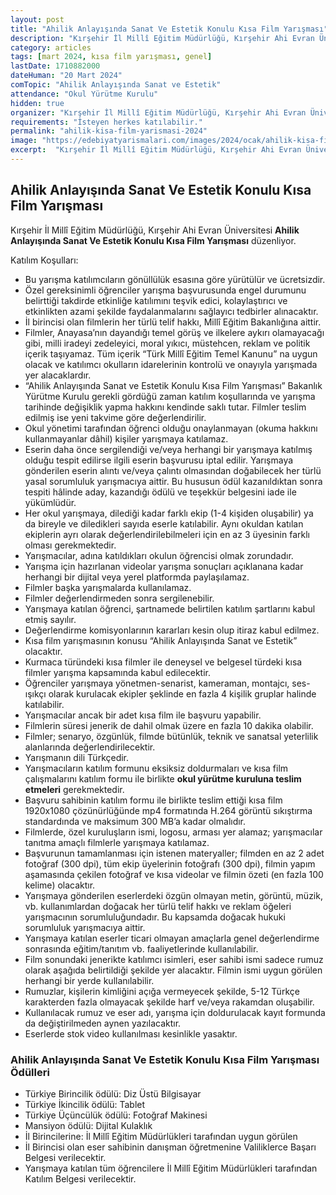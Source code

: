 ```yaml
---
layout: post
title: "Ahilik Anlayışında Sanat Ve Estetik Konulu Kısa Film Yarışması"
description: "Kırşehir İl Millî Eğitim Müdürlüğü, Kırşehir Ahi Evran Üniversitesi 'Ahilik Anlayışında Sanat Ve Estetik Konulu Kısa Film Yarışması' düzenliyor."
category: articles
tags: [mart 2024, kısa film yarışması, genel]
lastDate: 1710882000
dateHuman: "20 Mart 2024"
comTopic: "Ahilik Anlayışında Sanat ve Estetik"
attendance: "Okul Yürütme Kurulu"
hidden: true
organizer: "Kırşehir İl Millî Eğitim Müdürlüğü, Kırşehir Ahi Evran Üniversitesi"
requirements: "İsteyen herkes katılabilir."
permalink: "ahilik-kisa-film-yarismasi-2024"
image: "https://edebiyatyarismalari.com/images/2024/ocak/ahilik-kisa-film-yarismasi-2024.jpg"
excerpt:  "Kırşehir İl Millî Eğitim Müdürlüğü, Kırşehir Ahi Evran Üniversitesi <strong> Ahilik Anlayışında Sanat Ve Estetik Konulu Kısa Film Yarışması </strong> düzenliyor."
---
```


## Ahilik Anlayışında Sanat Ve Estetik Konulu Kısa Film Yarışması
Kırşehir İl Millî Eğitim Müdürlüğü, Kırşehir Ahi Evran Üniversitesi **Ahilik Anlayışında Sanat Ve Estetik Konulu Kısa Film Yarışması** düzenliyor.  

Katılım Koşulları:
- Bu yarışma katılımcıların gönüllülük esasına göre yürütülür ve ücretsizdir.
- Özel gereksinimli öğrenciler yarışma başvurusunda engel durumunu belirttiği takdirde etkinliğe katılımını teşvik edici, kolaylaştırıcı ve etkinlikten azami şekilde faydalanmalarını sağlayıcı tedbirler alınacaktır.
- İl birincisi olan filmlerin her türlü telif hakkı, Millî Eğitim Bakanlığına aittir.
- Filmler, Anayasa’nın dayandığı temel görüş ve ilkelere aykırı olamayacağı gibi, milli iradeyi zedeleyici, moral yıkıcı, müstehcen, reklam ve politik içerik taşıyamaz. Tüm içerik “Türk Millî Eğitim Temel Kanunu” na uygun olacak ve katılımcı okulların idarelerinin kontrolü ve onayıyla yarışmada yer alacaklardır.
- “Ahilik Anlayışında Sanat ve Estetik Konulu Kısa Film Yarışması” Bakanlık Yürütme Kurulu gerekli gördüğü zaman katılım koşullarında ve yarışma tarihinde değişiklik yapma hakkını kendinde saklı tutar. Filmler teslim edilmiş ise yeni takvime göre değerlendirilir.
- Okul yönetimi tarafından öğrenci olduğu onaylanmayan (okuma hakkını kullanmayanlar dâhil) kişiler yarışmaya katılamaz.
- Eserin daha önce sergilendiği ve/veya herhangi bir yarışmaya katılmış olduğu tespit edilirse ilgili eserin başvurusu iptal edilir. Yarışmaya gönderilen eserin alıntı ve/veya çalıntı olmasından doğabilecek her türlü yasal sorumluluk yarışmacıya aittir. Bu hususun ödül kazanıldıktan sonra tespiti hâlinde aday, kazandığı ödülü ve teşekkür belgesini iade ile yükümlüdür.
- Her okul yarışmaya, dilediği kadar farklı ekip (1-4 kişiden oluşabilir) ya da bireyle ve diledikleri sayıda eserle katılabilir. Aynı okuldan katılan ekiplerin ayrı olarak değerlendirilebilmeleri için en az 3 üyesinin farklı olması gerekmektedir.
- Yarışmacılar, adına katıldıkları okulun öğrencisi olmak zorundadır.
- Yarışma için hazırlanan videolar yarışma sonuçları açıklanana kadar herhangi bir dijital veya yerel platformda paylaşılamaz.   
- Filmler başka yarışmalarda kullanılamaz.
- Filmler değerlendirmeden sonra sergilenebilir.
- Yarışmaya katılan öğrenci, şartnamede belirtilen katılım şartlarını kabul etmiş sayılır.
- Değerlendirme komisyonlarının kararları kesin olup itiraz kabul edilmez.
- Kısa film yarışmasının konusu “Ahilik Anlayışında Sanat ve Estetik” olacaktır. 
- Kurmaca türündeki kısa filmler ile deneysel ve belgesel türdeki kısa filmler yarışma kapsamında kabul edilecektir. 
- Öğrenciler yarışmaya yönetmen-senarist, kameraman, montajcı, ses-ışıkçı olarak kurulacak ekipler şeklinde en fazla 4 kişilik gruplar halinde katılabilir.
- Yarışmacılar ancak bir adet kısa film ile başvuru yapabilir. 
- Filmlerin süresi jenerik de dahil olmak üzere en fazla 10 dakika olabilir.
- Filmler; senaryo, özgünlük, filmde bütünlük, teknik ve sanatsal yeterlilik alanlarında değerlendirilecektir. 
- Yarışmanın dili Türkçedir. 
- Yarışmacıların katılım formunu eksiksiz doldurmaları ve kısa film çalışmalarını katılım formu ile birlikte **okul yürütme kuruluna teslim etmeleri** gerekmektedir. 
- Başvuru sahibinin katılım formu ile birlikte teslim ettiği kısa film 1920x1080 çözünürlüğünde mp4 formatında H.264 görüntü sıkıştırma standardında ve maksimum 300 MB’a kadar olmalıdır. 
- Filmlerde, özel kuruluşların ismi, logosu, arması yer alamaz; yarışmacılar tanıtma amaçlı filmlerle yarışmaya katılamaz. 
- Başvurunun tamamlanması için istenen materyaller; filmden en az 2 adet fotoğraf (300 dpi), tüm ekip üyelerinin fotoğrafı (300 dpi), filmin yapım aşamasında çekilen fotoğraf ve kısa videolar ve filmin özeti (en fazla 100 kelime) olacaktır. 
- Yarışmaya gönderilen eserlerdeki özgün olmayan metin, görüntü, müzik, vb. kullanımlardan doğacak her türlü telif hakkı ve reklam öğeleri yarışmacının sorumluluğundadır. Bu kapsamda doğacak hukuki sorumluluk yarışmacıya aittir. 
- Yarışmaya katılan eserler ticari olmayan amaçlarla genel değerlendirme sonrasında eğitim/tanıtım vb. faaliyetlerinde kullanılabilir. 
- Film sonundaki jenerikte katılımcı isimleri, eser sahibi ismi sadece rumuz olarak aşağıda belirtildiği şekilde yer alacaktır. Filmin ismi uygun görülen herhangi bir yerde kullanılabilir.
- Rumuzlar, kişilerin kimliğini açığa vermeyecek şekilde, 5-12 Türkçe karakterden fazla olmayacak şekilde harf ve/veya rakamdan oluşabilir.
- Kullanılacak rumuz ve eser adı, yarışma için doldurulacak kayıt formunda da değiştirilmeden aynen yazılacaktır.
- Eserlerde stok video kullanılması kesinlikle yasaktır.


### Ahilik Anlayışında Sanat Ve Estetik Konulu Kısa Film Yarışması Ödülleri
- Türkiye Birincilik ödülü: Diz Üstü Bilgisayar 
- Türkiye İkincilik ödülü: Tablet 
- Türkiye Üçüncülük ödülü: Fotoğraf Makinesi 
- Mansiyon ödülü: Dijital Kulaklık 
- İl Birincilerine: İl Millî Eğitim Müdürlükleri tarafından uygun görülen 
- İl Birincisi olan eser sahibinin danışman öğretmenine Valiliklerce Başarı Belgesi verilecektir.
- Yarışmaya katılan tüm öğrencilere İl Millî Eğitim Müdürlükleri tarafından Katılım Belgesi verilecektir. 
